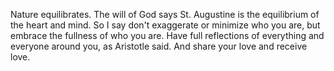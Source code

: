 Nature equilibrates. The will of God says St. Augustine is the equilibrium of the heart and mind. So I say don't exaggerate or minimize who you are, but embrace the fullness of who you are. Have full reflections of everything and everyone around you, as Aristotle said. And share your love and receive love.